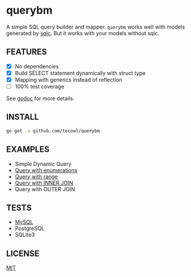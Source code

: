 # querybm

A simple SQL query builder and mapper. `querybm` works well with models generated by [sqlc](https://sqlc.dev/). But it works with your models without sqlc.

## FEATURES

- [x] No dependencies
- [x] Build SELECT statement dynamically with struct type
- [x] Mapping with generics instead of reflection
- [ ] 100% test coverage

See [godoc](https://pkg.go.dev/github.com/tecowl/querybm) for more details.

## INSTALL

```sh
go get -u github.com/tecowl/querybm
```

## EXAMPLES

- Simple Dynamic Query
- [Query with enumerations](./tests/mysql/queries/books_with_enum/)
- [Query with range](./tests/mysql/queries/books_with_range/)
- [Query with INNER JOIN](./tests/mysql/queries/books_with_inner_join/)
- Query with OUTER JOIN

## TESTS

- [MySQL](./tests/mysql/)
- PostgreSQL
- SQLite3

## LICENSE

[MIT](./LICENSE)
